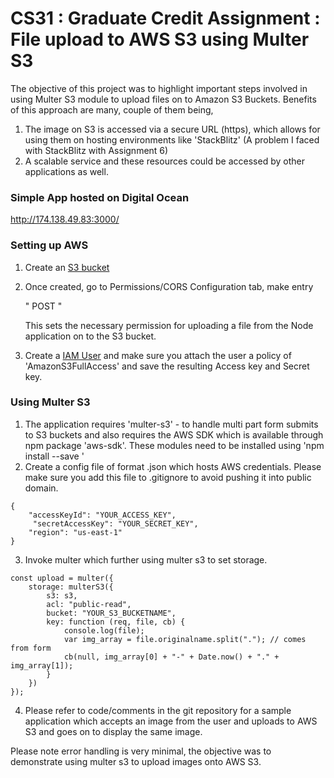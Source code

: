 # CS31 : Graduate Credit Assignment : File upload to AWS S3 using Multer S3

The objective of this project was to highlight important steps involved in using Multer S3 module to upload files on to Amazon S3 Buckets.
Benefits of this approach are many, couple of them being,
1. The image on S3 is accessed via a secure URL (https), which allows for using them on hosting environments like 'StackBlitz' (A problem I faced with StackBlitz with Assignment 6)
2. A scalable service and these resources could be accessed by other applications as well.

### Simple App hosted on Digital Ocean
http://174.138.49.83:3000/

### Setting up AWS
1. Create an [S3 bucket](https://s3.console.aws.amazon.com/s3/home?region=us-east-1)
2. Once created, go to Permissions/CORS Configuration tab, make entry

      " <AllowedMethod>POST</AllowedMethod> "

   This sets the necessary permission for uploading a file from the Node application on to the S3 bucket.
3. Create a [IAM User](https://console.aws.amazon.com/iam/home?region=us-east-1#/users) and make sure you attach the user a policy of 'AmazonS3FullAccess' and save the resulting Access key and Secret key.

### Using Multer S3

1. The application requires 'multer-s3' - to handle multi part form submits to S3 buckets and also requires the AWS SDK which is available through npm package 'aws-sdk'. These modules need to be
installed using 'npm install --save <package name>'
2. Create a config file of format .json which hosts AWS credentials. Please make sure you add this file to .gitignore to avoid pushing it into public domain.

```
{
    "accessKeyId": "YOUR_ACCESS_KEY",
     "secretAccessKey": "YOUR_SECRET_KEY",
    "region": "us-east-1"
}

```
3. Invoke multer which further using multer s3 to set storage.

```
const upload = multer({
    storage: multerS3({
        s3: s3,
        acl: "public-read",
        bucket: "YOUR_S3_BUCKETNAME",
        key: function (req, file, cb) {
            console.log(file);
            var img_array = file.originalname.split("."); // comes from form
            cb(null, img_array[0] + "-" + Date.now() + "." + img_array[1]);
        }
    })
});

```

4. Please refer to code/comments in the git repository for a sample application which
accepts an image from the user and uploads to AWS S3 and goes on to display the same image.

Please note error handling is very minimal, the objective was to demonstrate using multer s3 to upload images onto AWS S3.
